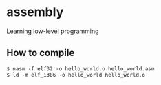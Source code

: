 # assembly
Learning low-level programming 

## How to compile 
```shell
$ nasm -f elf32 -o hello_world.o hello_world.asm
$ ld -m elf_i386 -o hello_world hello_world.o
```

